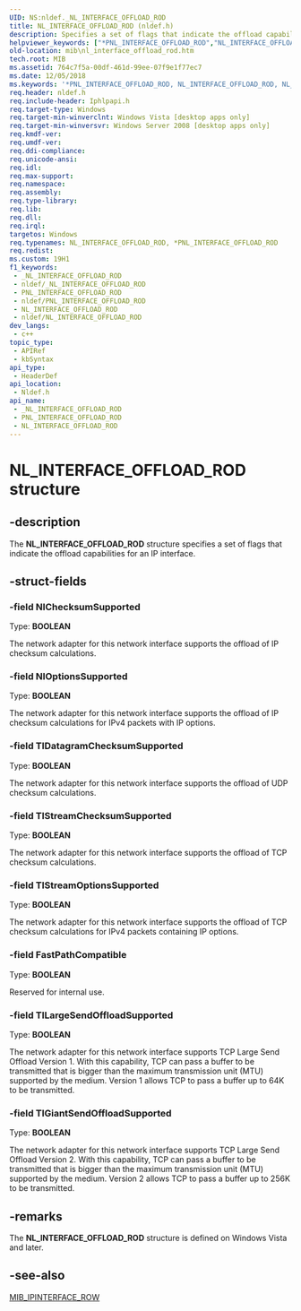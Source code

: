 ```yaml
---
UID: NS:nldef._NL_INTERFACE_OFFLOAD_ROD
title: NL_INTERFACE_OFFLOAD_ROD (nldef.h)
description: Specifies a set of flags that indicate the offload capabilities for an IP interface.
helpviewer_keywords: ["*PNL_INTERFACE_OFFLOAD_ROD","NL_INTERFACE_OFFLOAD_ROD","NL_INTERFACE_OFFLOAD_ROD structure [MIB]","PNL_INTERFACE_OFFLOAD_ROD","PNL_INTERFACE_OFFLOAD_ROD structure pointer [MIB]","mib.nl_interface_offload_rod","nldef/NL_INTERFACE_OFFLOAD_ROD","nldef/PNL_INTERFACE_OFFLOAD_ROD"]
old-location: mib\nl_interface_offload_rod.htm
tech.root: MIB
ms.assetid: 764c7f5a-00df-461d-99ee-07f9e1f77ec7
ms.date: 12/05/2018
ms.keywords: '*PNL_INTERFACE_OFFLOAD_ROD, NL_INTERFACE_OFFLOAD_ROD, NL_INTERFACE_OFFLOAD_ROD structure [MIB], PNL_INTERFACE_OFFLOAD_ROD, PNL_INTERFACE_OFFLOAD_ROD structure pointer [MIB], mib.nl_interface_offload_rod, nldef/NL_INTERFACE_OFFLOAD_ROD, nldef/PNL_INTERFACE_OFFLOAD_ROD'
req.header: nldef.h
req.include-header: Iphlpapi.h
req.target-type: Windows
req.target-min-winverclnt: Windows Vista [desktop apps only]
req.target-min-winversvr: Windows Server 2008 [desktop apps only]
req.kmdf-ver: 
req.umdf-ver: 
req.ddi-compliance: 
req.unicode-ansi: 
req.idl: 
req.max-support: 
req.namespace: 
req.assembly: 
req.type-library: 
req.lib: 
req.dll: 
req.irql: 
targetos: Windows
req.typenames: NL_INTERFACE_OFFLOAD_ROD, *PNL_INTERFACE_OFFLOAD_ROD
req.redist: 
ms.custom: 19H1
f1_keywords:
 - _NL_INTERFACE_OFFLOAD_ROD
 - nldef/_NL_INTERFACE_OFFLOAD_ROD
 - PNL_INTERFACE_OFFLOAD_ROD
 - nldef/PNL_INTERFACE_OFFLOAD_ROD
 - NL_INTERFACE_OFFLOAD_ROD
 - nldef/NL_INTERFACE_OFFLOAD_ROD
dev_langs:
 - c++
topic_type:
 - APIRef
 - kbSyntax
api_type:
 - HeaderDef
api_location:
 - Nldef.h
api_name:
 - _NL_INTERFACE_OFFLOAD_ROD
 - PNL_INTERFACE_OFFLOAD_ROD
 - NL_INTERFACE_OFFLOAD_ROD
---
```


# NL_INTERFACE_OFFLOAD_ROD structure


## -description

The <b>NL_INTERFACE_OFFLOAD_ROD</b> structure  specifies a set of flags that indicate the offload capabilities for an IP interface.

## -struct-fields

### -field NlChecksumSupported

Type: <b>BOOLEAN</b>

The network adapter for this network interface supports the offload of IP checksum calculations.

### -field NlOptionsSupported

Type: <b>BOOLEAN</b>

The network adapter for this network interface supports the offload of IP checksum calculations for IPv4 packets with IP options.

### -field TlDatagramChecksumSupported

Type: <b>BOOLEAN</b>

The network adapter for this network interface supports the offload of UDP checksum calculations.

### -field TlStreamChecksumSupported

Type: <b>BOOLEAN</b>

The network adapter for this network interface supports the offload of TCP checksum calculations.

### -field TlStreamOptionsSupported

Type: <b>BOOLEAN</b>

The network adapter for this network interface supports the offload of TCP checksum calculations for IPv4 packets containing IP options.

### -field FastPathCompatible

Type: <b>BOOLEAN</b>

Reserved for internal use.

### -field TlLargeSendOffloadSupported

Type: <b>BOOLEAN</b>

The network adapter for this network interface supports TCP Large Send Offload Version 1. With this capability, TCP can pass a buffer to be transmitted that is bigger than the maximum transmission unit (MTU) supported by the medium.  Version 1 allows TCP to pass a buffer up to 64K to be transmitted.

### -field TlGiantSendOffloadSupported

Type: <b>BOOLEAN</b>

The network adapter for this network interface supports TCP Large Send Offload Version 2. With this capability, TCP can pass a buffer to be transmitted that is bigger than the maximum transmission unit (MTU) supported by the medium.  Version 2 allows TCP to pass a buffer up to 256K to be transmitted.

## -remarks

The <b>NL_INTERFACE_OFFLOAD_ROD</b> structure is defined on Windows Vista and later.

## -see-also

<a href="/windows/desktop/api/netioapi/ns-netioapi-mib_ipinterface_row">MIB_IPINTERFACE_ROW</a>

